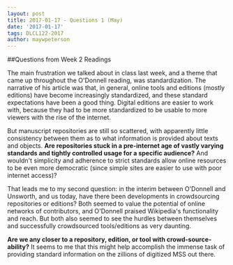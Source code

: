 ```yaml
---
layout: post
title: 2017-01-17 - Questions 1 (May)
date: '2017-01-17'
tags: DLCL122-2017
author: maywpeterson
---
```


##Questions from Week 2 Readings

The main frustration we talked about in class last week, and a theme that came up throughout the O'Donnell reading, was standardization. The narrative of his article was that, in general, online tools and editions (mostly editions) have become increasingly standardized, and these standard expectations have been a good thing. Digital editions are easier to work with, because they had to be more standardized to be usable to more viewers with the rise of the internet.

But manuscript repositories are still so scattered, with apparently little consistency between them as to what information is provided about texts and objects. **Are repositories stuck in a pre-internet age of vastly varying standards and tightly controlled usage for a specific audience?** And wouldn't simplicity and adherence to strict standards allow online resources to be even more democratic (since simple sites are easier to use with poor internet access)?

That leads me to my second question: in the interim between O'Donnell and Unsworth, and us today, have there been developments in crowdsourcing repositories or editions? Both seemed to value the potential of online networks of contributors, and O'Donnell praised Wikipedia's functionality and reach. But both also seemed to see the hurdles between themselves and successfully crowdsourced tools/editions as very daunting.

**Are we any closer to a repository, edition, or tool with crowd-source-ability?** It seems to me that this might help accomplish the immense task of providing standard information on the zillions of digitized MSS out there.
